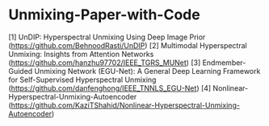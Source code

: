 # Unmixing-Paper-with-Code

[1] UnDIP: Hyperspectral Unmixing Using Deep Image Prior (https://github.com/BehnoodRasti/UnDIP)
[2] Multimodal Hyperspectral Unmixing: Insights from Attention Networks (https://github.com/hanzhu97702/IEEE_TGRS_MUNet)
[3] Endmember-Guided Unmixing Network (EGU-Net): A General Deep Learning Framework for Self-Supervised Hyperspectral Unmixing (https://github.com/danfenghong/IEEE_TNNLS_EGU-Net)
[4] Nonlinear-Hyperspectral-Unmixing-Autoencoder (https://github.com/KaziTShahid/Nonlinear-Hyperspectral-Unmixing-Autoencoder)
